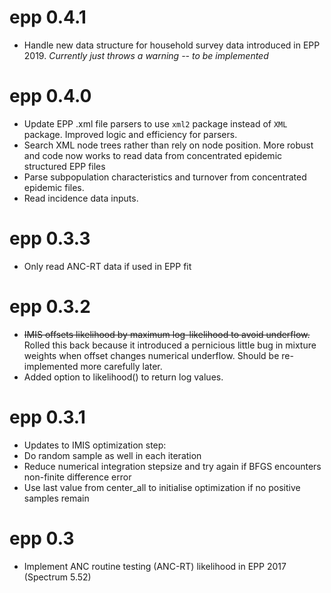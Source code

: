 # epp 0.4.1

- Handle new data structure for household survey data introduced in EPP 2019. *Currently just throws a warning -- to be implemented*

# epp 0.4.0
- Update EPP .xml file parsers to use `xml2` package instead of `XML` package. Improved logic and efficiency for parsers.
- Search XML node trees rather than rely on node position. More robust and code now works to read data from concentrated epidemic structured EPP files
- Parse subpopulation characteristics and turnover from concentrated epidemic files.
- Read incidence data inputs.

# epp 0.3.3

- Only read ANC-RT data if used in EPP fit

# epp 0.3.2

- ~~IMIS offsets likelihood by maximum log-likelihood to avoid underflow.~~  Rolled this back because it introduced a pernicious little bug in mixture weights when offset changes numerical underflow. Should be re-implemented more carefully later.
- Added option to likelihood() to return log values.

# epp 0.3.1

- Updates to IMIS optimization step:
 - Do random sample as well in each iteration
 - Reduce numerical integration stepsize and try again if BFGS encounters non-finite difference error
 - Use last value from center_all to initialise optimization if no positive samples remain

# epp 0.3

- Implement ANC routine testing (ANC-RT) likelihood in EPP 2017 (Spectrum 5.52)
